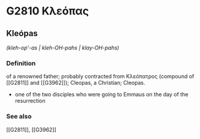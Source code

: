 # G2810 Κλεόπας

## Kleópas

_(kleh-op'-as | kleh-OH-pahs | klay-OH-pahs)_

### Definition

of a renowned father; probably contracted from Κλεόπατρος (compound of [[G2811]] and [[G3962]]); Cleopas, a Christian; Cleopas.

- one of the two disciples who were going to Emmaus on the day of the resurrection

### See also

[[G2811]], [[G3962]]

